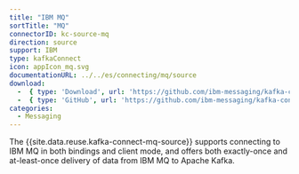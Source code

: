 ```yaml
---
title: "IBM MQ"
sortTitle: "MQ"
connectorID: kc-source-mq
direction: source
support: IBM
type: kafkaConnect
icon: appIcon_mq.svg
documentationURL: ../../es/connecting/mq/source
download:
  -  { type: 'Download', url: 'https://github.com/ibm-messaging/kafka-connect-mq-source/releases/' }
  -  { type: 'GitHub', url: 'https://github.com/ibm-messaging/kafka-connect-mq-source' }
categories:
  - Messaging
---
```


The {{site.data.reuse.kafka-connect-mq-source}} supports connecting to IBM MQ in both bindings and client mode, and offers both exactly-once and at-least-once delivery of data from IBM MQ to Apache Kafka.